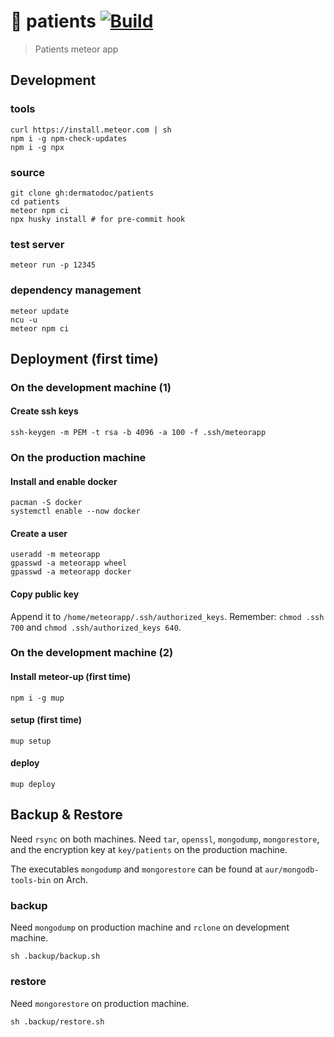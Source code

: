 # :face_with_thermometer: patients [![Build](https://img.shields.io/travis/dermatodoc/patients/master.svg)](https://travis-ci.org/dermatodoc/patients/branches)

> Patients meteor app

## Development

### tools

    curl https://install.meteor.com | sh
    npm i -g npm-check-updates
    npm i -g npx
    
### source

    git clone gh:dermatodoc/patients
    cd patients
    meteor npm ci
    npx husky install # for pre-commit hook
    
### test server
    
    meteor run -p 12345

### dependency management

    meteor update
    ncu -u
    meteor npm ci
    
## Deployment (first time)

### On the development machine (1)

#### Create ssh keys

    ssh-keygen -m PEM -t rsa -b 4096 -a 100 -f .ssh/meteorapp

### On the production machine

#### Install and enable docker

    pacman -S docker
    systemctl enable --now docker

#### Create a user

    useradd -m meteorapp
    gpasswd -a meteorapp wheel
    gpasswd -a meteorapp docker

#### Copy public key

Append it to `/home/meteorapp/.ssh/authorized_keys`.
Remember: `chmod .ssh 700` and `chmod .ssh/authorized_keys 640`.


### On the development machine (2)

#### Install meteor-up (first time)

    npm i -g mup

#### setup (first time)

    mup setup
    
#### deploy

    mup deploy

## Backup & Restore

Need `rsync` on both machines.
Need `tar`, `openssl`, `mongodump`, `mongorestore`,
and the encryption key at `key/patients` on the production machine.

The executables `mongodump` and `mongorestore` can be found at `aur/mongodb-tools-bin` on Arch.

### backup

Need `mongodump` on production machine and `rclone` on development machine.

    sh .backup/backup.sh

### restore

Need `mongorestore` on production machine.

    sh .backup/restore.sh
